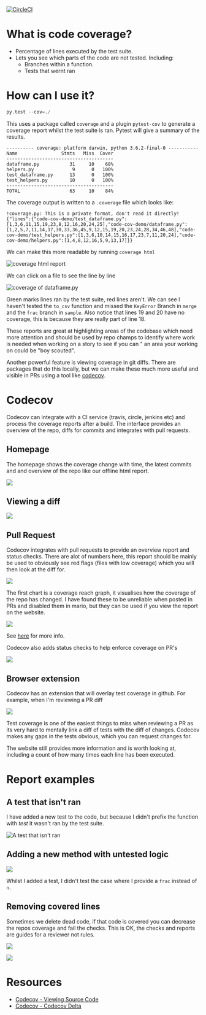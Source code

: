 [![CircleCI](https://circleci.com/gh/ryanvarley/code-cov-demo/tree/master.svg?style=svg)](https://circleci.com/gh/ryanvarley/code-cov-demo/tree/master)

# What is code coverage?

* Percentage of lines executed by the test suite.
* Lets you see which parts of the code are not tested. Including:
    * Branches within a function.
    * Tests that wernt ran

# How can I use it?

```python
py.test --cov=./
```

This uses a package called `coverage` and a plugin `pytest-cov` to generate a coverage report whilst the test suite is ran. Pytest will give a summary of the results.

```
---------- coverage: platform darwin, python 3.6.2-final-0 -----------
Name                Stmts   Miss  Cover
---------------------------------------
dataframe.py           31     10    68%
helpers.py              9      0   100%
test_dataframe.py      13      0   100%
test_helpers.py        10      0   100%
---------------------------------------
TOTAL                  63     10    84%
```

The coverage output is written to a `.coverage` file which looks like:

```
!coverage.py: This is a private format, don't read it directly!{"lines":{"code-cov-demo/test_dataframe.py":[1,3,6,11,15,19,23,8,12,16,20,24,25],"code-cov-demo/dataframe.py":[1,2,5,7,11,14,17,30,33,36,45,9,12,15,19,20,23,24,28,34,46,48],"code-cov-demo/test_helpers.py":[1,3,6,10,14,15,16,17,23,7,11,20,24],"code-cov-demo/helpers.py":[1,4,8,12,16,5,9,13,17]}}
```

We can make this more readable by running `coverage html`

![coverage html report](https://user-images.githubusercontent.com/1278326/29452244-8d5d7e40-83fd-11e7-9c88-24ded3af78b4.png)

We can click on a file to see the line by line

![coverage of dataframe.py](https://user-images.githubusercontent.com/1278326/29452250-910e1b12-83fd-11e7-8777-75299a0e6b6f.png)

Green marks lines ran by the test suite, red lines aren't. We can see I haven't tested the `to_csv` function and missed the `KeyError` Branch in `merge` and the `frac` branch in `sample`. Also notice that lines 19 and 20 have no coverage, this is because they are really part of line 18.

These reports are great at highlighting areas of the codebase which need more attention and should be used by repo champs to identify where work is needed when working on a story to see if you can " an area your working on could be "boy scouted".

Another powerful feature is viewing coverage in git diffs. There are packages that do this locally, but we can make these much more useful and visible in PRs using a tool like [codecov](https://codecov.io).

# Codecov

Codecov can integrate with a CI service (travis, circle, jenkins etc) and process the coverage reports after a build. The interface provides an overview of the repo, diffs for commits and integrates with pull requests.

## Homepage

The homepage shows the coverage change with time, the latest commits and and overview of the repo like our offline html report.

![](https://user-images.githubusercontent.com/1278326/29452728-5049dab0-83ff-11e7-98a8-3a0dd2ee3334.png)

## Viewing a diff

![](https://user-images.githubusercontent.com/1278326/29454036-a2f1cd28-8403-11e7-9c87-ca4d8bfd5a15.png)


## Pull Request

Codecov integrates with pull requests to provide an overview report and status checks. There are alot of numbers here, this report should be mainly be used to obviously see red flags (files with low coverage) which you will then look at the diff for.

![](https://user-images.githubusercontent.com/1278326/29454987-3ef32db8-8407-11e7-8d80-c63f79e82cc2.png)

The first chart is a coverage reach graph, it visualises how the coverage of the repo has changed. I have found these to be unreliable when posted in PRs and disabled them in mario, but they can be used if you view the report on the website. 

![](https://user-images.githubusercontent.com/1278326/29454329-a55aaa0c-8404-11e7-8901-06869b3ee936.png)

See [here](https://docs.codecov.io/docs/graphs#section-coverage-reach) for more info.

Codecov also adds status checks to help enforce coverage on PR's

![](https://user-images.githubusercontent.com/1278326/29454601-af71199e-8405-11e7-9c68-18de13899298.png)

## Browser extension

Codecov has an extension that will overlay test coverage in github. For example, when I'm reviewing a PR diff

![](https://user-images.githubusercontent.com/1278326/29454771-5014c184-8406-11e7-9ab8-abe5ab27a1f4.png)

Test coverage is one of the easiest things to miss when reviewing a PR as its very hard to mentally link a diff of tests with the diff of changes. Codecov makes any gaps in the tests obvious, which you can request changes for.

The website still provides more information and is worth looking at, including a count of how many times each line has been executed.

# Report examples

## A test that isn't ran

I have added a new test to the code, but because I didn't prefix the function with *test* it wasn't ran by the test suite.

![A test that isn't ran](https://user-images.githubusercontent.com/1278326/29451215-ba578886-83f9-11e7-8b8a-1524ef863a08.png)

## Adding a new method with untested logic

![](https://user-images.githubusercontent.com/1278326/29455071-9fbc05b6-8407-11e7-920e-883de0cfe938.png)

Whilst I added a test, I didn't test the case where I provide a `frac` instead of `n`.


## Removing covered lines

Sometimes we delete dead code, if that code is covered you can decrease the repos coverage and fail the checks. This is OK, the checks and reports are guides for a reviewer not rules.

![](https://user-images.githubusercontent.com/1278326/29455839-a77eeefa-840a-11e7-8c8c-8b7f5f3b9bfc.png)

![](https://user-images.githubusercontent.com/1278326/29455877-d28f80fa-840a-11e7-97f1-c374c32c183e.png)

# Resources

* [Codecov - Viewing Source Code](https://docs.codecov.io/docs/viewing-source-code)
* [Codecov - Codecov Delta](https://docs.codecov.io/docs/codecov-delta)

